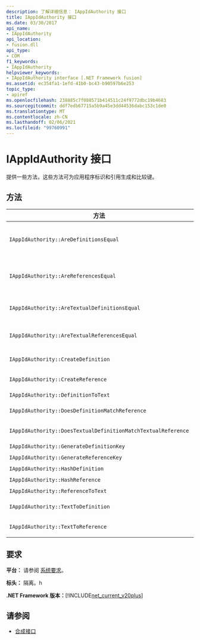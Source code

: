 ```yaml
---
description: 了解详细信息： IAppIdAuthority 接口
title: IAppIdAuthority 接口
ms.date: 03/30/2017
api_name:
- IAppIdAuthority
api_location:
- fusion.dll
api_type:
- COM
f1_keywords:
- IAppIdAuthority
helpviewer_keywords:
- IAppIdAuthority interface [.NET Framework fusion]
ms.assetid: ec354fa1-1efd-41b0-bc43-b90597b6e253
topic_type:
- apiref
ms.openlocfilehash: 238885c7f080571b414511c24f9772dbc19b4683
ms.sourcegitcommit: ddf7edb67715a5b9a45e3dd44536dabc153c1de0
ms.translationtype: MT
ms.contentlocale: zh-CN
ms.lasthandoff: 02/06/2021
ms.locfileid: "99760991"
---
```

# <a name="iappidauthority-interface"></a>IAppIdAuthority 接口

提供一些方法，这些方法可为应用程序标识和引用生成和比较键。  
  
## <a name="methods"></a>方法  
  
|方法|说明|  
|------------|-----------------|  
|`IAppIdAuthority::AreDefinitionsEqual`|获取一个值，该值指示两个指定的 [IDefinitionAppId](idefinitionappid-interface.md) 实例是否相等。 可以将标志值 IAPPIDAUTHORITY_ARE_DEFINITIONS_EQUAL_FLAG_IGNORE_VERSION 传递给，以忽略其各自的版本信息。|  
|`IAppIdAuthority::AreReferencesEqual`|获取一个值，该值指示两个指定的 [IReferenceAppId](ireferenceappid-interface.md) 实例是否相等。 可以将标志值 IAPPIDAUTHORITY_ARE_REFERENCES_EQUAL_FLAG_IGNORE_VERSION 传递给，以忽略其各自的版本信息。|  
|`IAppIdAuthority::AreTextualDefinitionsEqual`|获取一个值，该值指示两个指定的字符串定义是否相等。 可以将标志值 IAPPIDAUTHORITY_ARE_DEFINITIONS_EQUAL_FLAG_IGNORE_VERSION 传递给，以忽略其各自的版本信息。|  
|`IAppIdAuthority::AreTextualReferencesEqual`|获取一个值，该值指示两个指定的字符串引用是否相等。 可以将标志值 IAPPIDAUTHORITY_ARE_REFERENCES_EQUAL_FLAG_IGNORE_VERSION 传递给，以忽略其各自的版本信息。|  
|`IAppIdAuthority::CreateDefinition`|获取一个接口指针，该指针指向 `IDefinitionAppId` 表示当前范围内的程序集的新生成的实例。|  
|`IAppIdAuthority::CreateReference`|获取一个接口指针，该指针指向 `IReferenceAppId` 表示当前范围内的程序集的新创建的。|  
|`IAppIdAuthority::DefinitionToText`|使用指定的标志值获取指定的的字符串版本 `IDefinitionAppId` 。|  
|`IAppIdAuthority::DoesDefinitionMatchReference`|获取一个值，该值指示指定的 `IDefinitionAppId` 是否 `IReferenceAppId` 表示相同的程序集。|  
|`IAppIdAuthority::DoesTextualDefinitionMatchTextualReference`|获取一个值，该值指示指定的定义字符串和引用字符串是否表示相同的程序集。|  
|`IAppIdAuthority::GenerateDefinitionKey`|获取表示指定实例的字符串键 `IDefinitionAppId` 。|  
|`IAppIdAuthority::GenerateReferenceKey`|获取表示指定实例的字符串键 `IReferenceAppId` 。|  
|`IAppIdAuthority::HashDefinition`|获取指定实例的哈希键 `IDefinitionAppId` 。|  
|`IAppIdAuthority::HashReference`|获取指定实例的哈希键 `IReferenceAppId` 。|  
|`IAppIdAuthority::ReferenceToText`|使用指定的标志值获取指定的的字符串版本 `IReferenceAppId` 。|  
|`IAppIdAuthority::TextToDefinition`|获取一个接口指针，该指针指向 `IDefinitionAppId` 表示指定字符串键所引用的程序集的实例。|  
|`IAppIdAuthority::TextToReference`|获取一个接口指针，该指针指向 `IReferenceAppId` 表示指定字符串键所引用的程序集的实例。|  
  
## <a name="requirements"></a>要求  

 **平台：** 请参阅 [系统要求](../../get-started/system-requirements.md)。  
  
 **标头：** 隔离。h  
  
 **.NET Framework 版本：**[!INCLUDE[net_current_v20plus](../../../../includes/net-current-v20plus-md.md)]  
  
## <a name="see-also"></a>请参阅

- [合成接口](fusion-interfaces.md)
